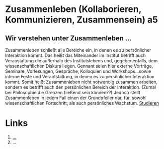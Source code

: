 <!---
   NAME - The NAME of this project is:
ethos

  FILE - The FILENAME of the current file is:
/a5.md

  CREATION - This project was CREATED on:
2017-01-28-16:15:00 UTC

  MODIFICATION - This project was last MODIFIED on:
2017-01-28-16:15:00 UTC

  VERSION - The current VERSION of this project is:
<git-commit-hash>-2017-01-28-16:15:00 UTC

  CREATOR(S) - This project was CREATED by:
Michael Czechowski, Martin Maga

  CONTACT - You can CONTACT the creator(s) or developer(s) of this project at:
E-Mail: mail@martinmaga.de

  COPYRIGHT - The COPYRIGHT holder of this project is:
COPYRIGHT (c) 2016 Martin Maga

  LICENSE - This project is LICENSED under the following license:
Martin Maga 2016 CC BY-SA 4.0 https://creativecommons.org

  SUBFILE – This is a SUBFILE! For more INFORMATION on this project go to:
/README.md
--->

# Zusammenleben (Kollaborieren, Kommunizieren, Zusammensein) a5
## Wir verstehen unter Zusammenleben …

Zusammenleben schließt alle Bereiche ein, in denen es zu persönlicher Interaktion kommt. Das heißt das Miteinander im Institut betrifft auch Veranstaltung die außerhalb des Institutslebens und, gegebenenfalls, dem wissenschaftlichen Diskurs liegen.
Gennant seien hier externe Vorträge, Seminare, Vorlesungen, Gespräche, Kolloquien und Workshops...sowie interne Feste und Verantstaltung, in denen es zu persönlicher Interaktion kommt.
Somit heißt Zusammenleben nicht notwendig zusammen arbeiten, sondern es betrifft auch den persönlichen Bereich der Interaktion. (Zumal bei Philosophie die Grenzen fließend sein können??)
Jedoch stellt Zusammenleben in jedem Fall einen der Grundpfeiler dar, für, sowohl wissenschaftlichen Fortschritt, als auch persönliches Wachstum. [Studieren](../content/actions/a4_study.md)



# Links
1. […](…)
2. …
